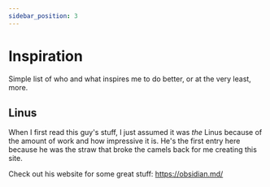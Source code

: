 ```yaml
---
sidebar_position: 3
---
```


# Inspiration

Simple list of who and what inspires me to do better, or at the very least, more.

## Linus

When I first read this guy's stuff, I just assumed it was _the_ Linus because of the amount of work and how impressive it is. He's the
first entry here because he was the straw that broke the camels back for me creating this site. 

Check out his website for some great stuff: <https://obsidian.md/>
